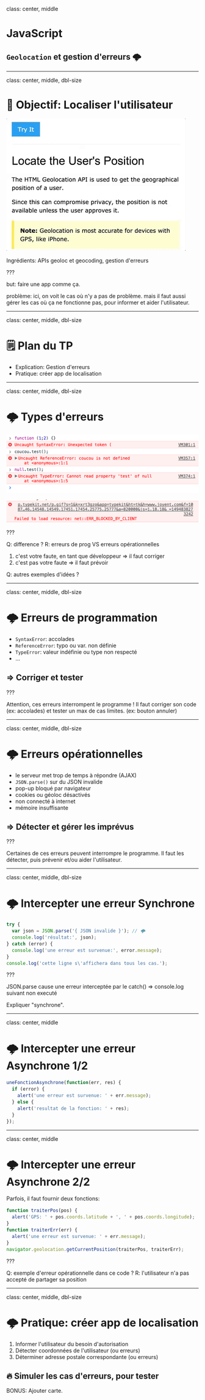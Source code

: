 class: center, middle

# JavaScript
## `Geolocation` et gestion d'erreurs 🌩

---
class: center, middle, dbl-size
# 🎯 Objectif: Localiser l'utilisateur

![composant animation](img/geoloc.gif)

Ingrédients: APIs geoloc et geocoding, gestion d'erreurs

???

but: faire une app comme ça.

problème: ici, on voit le cas où n'y a pas de problème.
mais il faut aussi gérer les cas où ça ne fonctionne pas,
pour informer et aider l'utilisateur.

---
class: center, middle, dbl-size
# 🗒 Plan du TP

- Explication: Gestion d'erreurs
- Pratique: créer app de localisation

---
class: center, middle, dbl-size
# 🌩 Types d'erreurs

![erreur de programmation](img/error-prog.png)

![erreur opérationnelle](img/error-oper.png)

???

Q: difference ?
R: erreurs de prog VS erreurs opérationnelles
1. c'est votre faute, en tant que développeur => il faut corriger
2. c'est pas votre faute => il faut prévoir

Q: autres exemples d'idées ?

---
class: center, middle, dbl-size
# 🌩 Erreurs de programmation

- `SyntaxError`: accolades
- `ReferenceError`: typo ou var. non définie
- `TypeError`: valeur indéfinie ou type non respecté
- ...

## => Corriger et tester

???

Attention, ces erreurs interrompent le programme !
Il faut corriger son code (ex: accolades)
et tester un max de cas limites. (ex: bouton annuler)

---
class: center, middle, dbl-size
# 🌩 Erreurs opérationnelles

- le serveur met trop de temps à répondre (AJAX)
- `JSON.parse()` sur du JSON invalide
- pop-up bloqué par navigateur
- cookies ou géoloc désactivés
- non connecté à internet
- mémoire insuffisante

## => Détecter et gérer les imprévus

???

Certaines de ces erreurs peuvent interrompre le programme.
Il faut les détecter, puis prévenir et/ou aider l'utilisateur.

---
class: center, middle, dbl-size
# 🌩 Intercepter une erreur Synchrone

```js
try {
  var json = JSON.parse('{ JSON invalide }'); // 🌩 
  console.log('résultat:', json);
} catch (error) {
  console.log('une erreur est survenue:', error.message);
}
console.log('cette ligne s\'affichera dans tous les cas.');
```

???

JSON.parse cause une erreur interceptée par le catch() => console.log suivant non executé

Expliquer "synchrone".

---
class: center, middle
# 🌩 Intercepter une erreur Asynchrone 1/2

```js
uneFonctionAsynchrone(function(err, res) {
  if (error) {
    alert('une erreur est survenue: ' + err.message);
  } else {
    alert('resultat de la fonction: ' + res);
  }
});
```

---
class: center, middle
# 🌩 Intercepter une erreur Asynchrone 2/2

Parfois, il faut fournir deux fonctions:

```js
function traiterPos(pos) {
  alert('GPS: ' + pos.coords.latitude + ', ' + pos.coords.longitude);
}
function traiterErr(err) {
  alert('une erreur est survenue: ' + err.message);
}
navigator.geolocation.getCurrentPosition(traiterPos, traiterErr);
```

???

Q: exemple d'erreur opérationnelle dans ce code ?
R: l'utilisateur n'a pas accepté de partager sa position

---
class: center, middle, dbl-size
# 🌩 Pratique: créer app de localisation

1. Informer l'utilisateur du besoin d'autorisation
2. Détecter coordonnées de l'utilisateur (ou erreurs)
3. Déterminer adresse postale correspondante (ou erreurs)

## 🔥 Simuler les cas d'erreurs, pour tester

BONUS: Ajouter carte.
